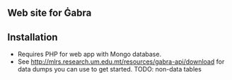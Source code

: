 Web site for Ġabra
------------------

## Installation

- Requires PHP for web app with Mongo database.
- See <http://mlrs.research.um.edu.mt/resources/gabra-api/download> for data dumps you can use to get started.
  TODO: non-data tables
